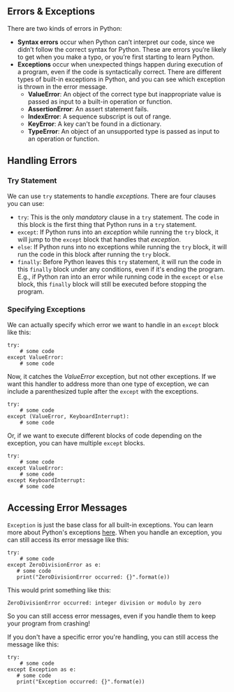 ## Errors & Exceptions
There are two kinds of errors in Python:
* **Syntax errors** occur when Python can’t interpret our code, since we didn’t follow the correct syntax for Python. These are errors you’re likely to get when you make a typo, or you’re first starting to learn Python.
* **Exceptions** occur when unexpected things happen during execution of a program, even if the code is syntactically correct. There are different types of built-in exceptions in Python, and you can see which exception is thrown in the error message.
  * **ValueError**: An object of the correct type but inappropriate value is passed as input to a built-in operation or function.
  * **AssertionError**: An assert statement fails.
  * **IndexError**: A sequence subscript is out of range.
  * **KeyError**: A key can't be found in a dictionary.
  * **TypeError**: An object of an unsupported type is passed as input to an operation or function.

## Handling Errors
### Try Statement
We can use `try` statements to handle _exceptions_. There are four clauses you can use:

* `try`: This is the only *mandatory* clause in a `try` statement. The code in this block is the first thing that Python runs in a `try` statement.
* `except`: If Python runs into an _exception_ while running the `try` block, it will jump to the `except` block that handles that _exception_.
* `else`: If Python runs into no exceptions while running the `try` block, it will run the code in this block after running the `try` block.
* `finally`: Before Python leaves this `try` statement, it will run the code in this `finally` block under any conditions, even if it's ending the program. E.g., if Python ran into an error while running code in the `except` or `else` block, this `finally` block will still be executed before stopping the program.

### Specifying Exceptions
We can actually specify which error we want to handle in an `except` block like this:
```
try:
    # some code
except ValueError:
    # some code
```
Now, it catches the _ValueError_ exception, but not other exceptions. If we want this handler to address more than one type of exception, we can include a parenthesized tuple after the `except` with the exceptions.
```
try:
    # some code
except (ValueError, KeyboardInterrupt):
    # some code
```
Or, if we want to execute different blocks of code depending on the exception, you can have multiple `except` blocks.
```
try:
    # some code
except ValueError:
    # some code
except KeyboardInterrupt:
    # some code
```

## Accessing Error Messages
`Exception` is just the base class for all built-in exceptions. You can learn more about Python's exceptions [here](https://docs.python.org/3/library/exceptions.html#bltin-exceptions). When you handle an exception, you can still access its error message like this:
```
try:
    # some code
except ZeroDivisionError as e:
   # some code
   print("ZeroDivisionError occurred: {}".format(e))
```
This would print something like this:
```
ZeroDivisionError occurred: integer division or modulo by zero
```
So you can still access error messages, even if you handle them to keep your program from crashing!

If you don't have a specific error you're handling, you can still access the message like this:
```
try:
    # some code
except Exception as e:
   # some code
   print("Exception occurred: {}".format(e))
```





